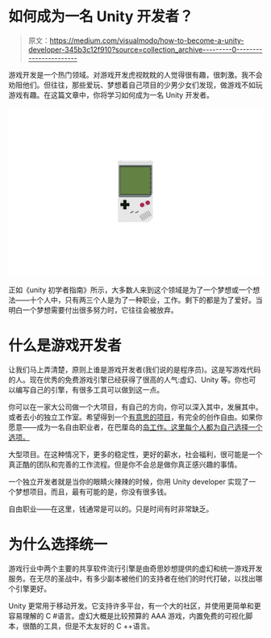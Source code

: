 # 如何成为一名 Unity 开发者？

> 原文：<https://medium.com/visualmodo/how-to-become-a-unity-developer-345b3c12f910?source=collection_archive---------0----------------------->

游戏开发是一个热门领域。对游戏开发虎视眈眈的人觉得很有趣，很刺激。我不会劝阻他们。但往往，那些爱玩、梦想着自己项目的少男少女们发现，做游戏不如玩游戏有趣。在这篇文章中，你将学习如何成为一名 Unity 开发者。

![](img/ec18e327529c2cb2e4414e347432e65b.png)

正如《unity 初学者指南》所示，大多数人来到这个领域是为了一个梦想或一个想法——十个人中，只有两三个人是为了一种职业，工作。剩下的都是为了爱好。当明白一个梦想需要付出很多努力时，它往往会被放弃。

# 什么是游戏开发者

让我们马上弄清楚，原则上谁是游戏开发者(我们说的是程序员)。这是写游戏代码的人。现在优秀的免费游戏引擎已经获得了很高的人气:虚幻、Unity 等。你也可以编写自己的引擎，有很多工具可以做到这一点。

你可以在一家大公司做一个大项目，有自己的方向，你可以深入其中，发展其中。或者去小的独立工作室。希望得到一个[有意思的项目](https://visualmodo.com/what-you-need-to-know-about-creating-your-website-project-for-university/)，有完全的创作自由。如果你愿意——成为一名自由职业者，在巴厘岛的[岛工作。这里每个人都为自己选择一个选项。](https://www.forbes.com/sites/wendyaltschuler/2019/10/15/top-7-reasons-to-visit-bali/)

大型项目。在这种情况下，更多的稳定性，更好的薪水，社会福利，很可能是一个真正酷的团队和完善的工作流程。但是你不会总是做你真正感兴趣的事情。

一个独立开发者就是当你的眼睛火辣辣的时候，你用 Unity developer 实现了一个梦想项目。而且，最有可能的是，你没有很多钱。

自由职业——在这里，钱通常是可以的。只是时间有时非常缺乏。

# 为什么选择统一

游戏行业中两个主要的共享软件流行引擎是由奇思妙想提供的虚幻和统一游戏开发服务。在无尽的圣战中，有多少副本被他们的支持者在他们的时代打破，以找出哪个引擎更好。

Unity 更常用于移动开发。它支持许多平台，有一个大的社区，并使用更简单和更容易理解的 C #语言。虚幻大概是比较预算的 AAA 游戏，内置免费的可视化脚本，很酷的工具，但是不太友好的 C ++语言。
